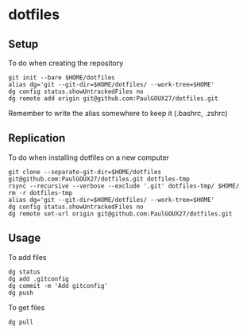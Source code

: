 # dotfiles

## Setup
To do when creating the repository
```
git init --bare $HOME/dotfiles
alias dg='git --git-dir=$HOME/dotfiles/ --work-tree=$HOME'
dg config status.showUntrackedFiles no
dg remote add origin git@github.com:PaulGOUX27/dotfiles.git
```

Remember to write the alias somewhere to keep it (.bashrc, .zshrc)

## Replication
To do when installing dotfiles on a new computer
```
git clone --separate-git-dir=$HOME/dotfiles git@github.com:PaulGOUX27/dotfiles.git dotfiles-tmp
rsync --recursive --verbose --exclude '.git' dotfiles-tmp/ $HOME/
rm -r dotfiles-tmp
alias dg='git --git-dir=$HOME/dotfiles/ --work-tree=$HOME'
dg config status.showUntrackedFiles no
dg remote set-url origin git@github.com:PaulGOUX27/dotfiles.git
```

## Usage
To add files
```
dg status
dg add .gitconfig
dg commit -m 'Add gitconfig'
dg push
```

To get files
```
dg pull
```
